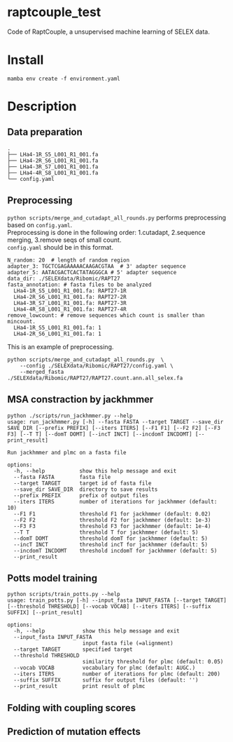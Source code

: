 # raptcouple_test
Code of RaptCouple, a unsupervised machine learning of SELEX data.  


# Install
```
mamba env create -f environment.yaml
```
# Description
## Data preparation
```
.
├── LHa4-1R_S5_L001_R1_001.fa
├── LHa4-2R_S6_L001_R1_001.fa
├── LHa4-3R_S7_L001_R1_001.fa
├── LHa4-4R_S8_L001_R1_001.fa
└── config.yaml

```
## Preprocessing
`python scripts/merge_and_cutadapt_all_rounds.py` performs preprocessing based on `config.yaml`.  
Preprocessing is done in the following order: 1.cutadapt, 2.sequence merging, 3.remove seqs of small count.  
`config.yaml` should be in this format. 
```
N_random: 20  # length of random region
adapter_3: TGCTCGAGAAAAACAAGACGTAA  # 3' adapter sequence
adapter_5: AATACGACTCACTATAGGGCA # 5' adapter sequence
data_dir: ./SELEXdata/Ribomic/RAPT27
fasta_annotation: # fasta files to be analyzed
  LHa4-1R_S5_L001_R1_001.fa: RAPT27-1R
  LHa4-2R_S6_L001_R1_001.fa: RAPT27-2R
  LHa4-3R_S7_L001_R1_001.fa: RAPT27-3R
  LHa4-4R_S8_L001_R1_001.fa: RAPT27-4R
remove_lowcount: # remove sequences which count is smaller than mincount.
  LHa4-1R_S5_L001_R1_001.fa: 1
  LHa4-2R_S6_L001_R1_001.fa: 1
```

This is an example of preprocessing.
```
python scripts/merge_and_cutadapt_all_rounds.py  \
    --config ./SELEXdata/Ribomic/RAPT27/config.yaml \
    --merged_fasta ./SELEXdata/Ribomic/RAPT27/RAPT27.count.ann.all_selex.fa
```
## MSA constraction by jackhmmer
```
python ./scripts/run_jackhmmer.py --help
usage: run_jackhmmer.py [-h] --fasta FASTA --target TARGET --save_dir SAVE_DIR [--prefix PREFIX] [--iters ITERS] [--F1 F1] [--F2 F2] [--F3 F3] [--T T] [--domT DOMT] [--incT INCT] [--incdomT INCDOMT] [--print_result]

Run jackhmmer and plmc on a fasta file

options:
  -h, --help           show this help message and exit
  --fasta FASTA        fasta file
  --target TARGET      target id of fasta file
  --save_dir SAVE_DIR  directory to save results
  --prefix PREFIX      prefix of output files
  --iters ITERS        number of iterations for jackhmmer (default: 10)
  --F1 F1              threshold F1 for jackhmmer (default: 0.02)
  --F2 F2              threshold F2 for jackhmmer (default: 1e-3)
  --F3 F3              threshold F3 for jackhmmer (default: 1e-4)
  --T T                threshold T for jackhmmer (default: 5)
  --domT DOMT          threshold domT for jackhmmer (default: 5)
  --incT INCT          threshold incT for jackhmmer (default: 5)
  --incdomT INCDOMT    threshold incdomT for jackhmmer (default: 5)
  --print_result
```
## Potts model training

```
python scripts/train_potts.py --help
usage: train_potts.py [-h] --input_fasta INPUT_FASTA [--target TARGET] [--threshold THRESHOLD] [--vocab VOCAB] [--iters ITERS] [--suffix SUFFIX] [--print_result]

options:
  -h, --help            show this help message and exit
  --input_fasta INPUT_FASTA
                        input fasta file (=alignment)
  --target TARGET       specified target
  --threshold THRESHOLD
                        similarity threshold for plmc (default: 0.05)
  --vocab VOCAB         vocabulary for plmc (default: AUGC.)
  --iters ITERS         number of iterations for plmc (default: 200)
  --suffix SUFFIX       suffix for output files (default: '')
  --print_result        print result of plmc
```
## Folding with coupling scores

## Prediction of mutation effects

